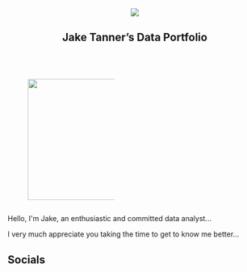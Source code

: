 <!DOCTYPE html>
<html lang="en">
<head>
  <meta http-equiv="Content-Type" content="text/html; charset=utf-8"/>
  <title>Jake Tanner’s Data Portfolio</title>
  <style>
    /* Add your CSS styles here */
  </style>
</head>
<body>
  <article id="db422610-2bda-425b-891a-d59b71ad2fc6" class="page sans">
    <header>
      <img class="page-cover-image" src="https://images.unsplash.com/photo-1614851099175-e5b30eb6f696?ixlib=rb-4.0.3&amp;q=85&amp;fm=jpg&amp;crop=entropy&amp;cs=srgb" style="object-position:center 50%"/>
      <h1 class="page-title">Jake Tanner’s Data Portfolio<strong> </strong></h1>
      <p class="page-description"></p>
    </header>
    <div class="page-body">
      <div id="652a7249-d4f5-402f-a87e-8742854c9ba6" class="column-list">
        <div id="5cb95ae7-44b6-42ee-bbf4-df11f4c04955" style="width:50%" class="column">
          <figure id="c160d215-1dd3-4334-848f-f191fb9c9206" class="image" style="text-align:center">
            <a href="Jake%20Tanner%E2%80%99s%20Data%20Portfolio%20db4226102bda425b891ad59b71ad2fc6/jon_1.png">
              <img style="width:240px" src="Jake%20Tanner%E2%80%99s%20Data%20Portfolio%20db4226102bda425b891ad59b71ad2fc6/jon_1.png"/>
            </a>
          </figure>
        </div>
        <div id="8422c854-14c4-460c-aee0-3d4fd0ff3923" style="width:50%" class="column">
          <!-- Add your links to pages here -->
        </div>
      </div>
      <p id="ab3c9709-8538-473b-aa73-798896456c09" class="">Hello, I'm Jake, an enthusiastic and committed data analyst...</p>
      <p id="b2c76d86-07a0-4d78-9a8c-d249294e283d" class="">I very much appreciate you taking the time to get to know me better...</p>
      <h1 id="eb1c4dff-5fc6-4b31-b2eb-978faad3d489" class="">Socials</h1>
      <div id="8a442167-fef8-4199-bced-ea5c71220387" class="column-list">
        <!-- Add your social links here -->
      </div>
      <p id="88e03216-dd25-49ee-94b0-9a74b8fbd7d9" class=""></p>
    </div>
  </article>
  <span class="sans" style="font-size:14px;padding-top:2em"></span>
</body>
</html>
